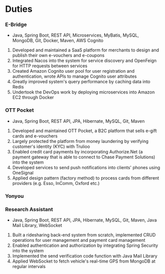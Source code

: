 # Duties

### E-Bridge

* Java, Spring Boot, REST API, Microservices, MyBatis, MySQL, MongoDB, Git, Docker, Maven, AWS Cognito

1. Developed and maintained a SaaS platform for merchants to design and publish their own e-vouchers and e-coupons
2. Integrated Nacos into the system for service discovery and OpenFeign for HTTP requests between services
3. Created Amazon Cognito user pool for user registration and authentication, wrote APIs to manage Cognito user attributes
4. Greatly improved system's query performance by caching data into Redis
5. Undertook the DevOps work by deploying microservices into Amazon EC2 through Docker

### OTT Pocket

* Java, Spring Boot, REST API, JPA, Hibernate, MySQL, Git, Maven

1. Developed and maintained OTT Pocket, a B2C platform that sells e-gift cards and e-vouchers
2. Largely protected the platform from money laundering by verifying customer's identity (KYC) with Trulioo
3. Enabled credit card payments by incorporating Authorize.Net (a payment gateway that is able to connect to Chase Payment Solutions) into the system
4. Developed services to send push notifications into clients' phones using OneSignal
5. Applied design pattern (factory method) to process cards from different providers (e.g. Esso, InComm, Oxford etc.)

### Yonyou

### Research Assistant

* Java, Spring Boot, REST API, JPA, Hibernate, MySQL, Git, Maven, Java Mail Library, WebSocket

1. Built a ridesharing back-end system from scratch, implemented CRUD operations for user management and payment card management  
2. Enabled authentication and authorization by integrating Spring Security into the system
3. Implemented the send verification code function with Java Mail Library
4. Applied WebSocket to fetch vehicle's real-time GPS from MongoDB at regular intervals

### 